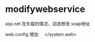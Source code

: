 # modifywebservice
asp.net 在负载的情况，动态修改 soap地址

web.config 增加
    <webServices>
      <soapExtensionReflectorTypes>
        <add type="webservicetest.HttpsReflector, webservicetest"/>
      </soapExtensionReflectorTypes>
    </webServices>
  </system.web>
